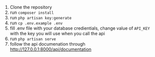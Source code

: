 1. Clone the repository
2. run `composer install`
3. run `php artisan key:generate`
4. run `cp .env.example .env`
5. fill .env file with your database credientials, change value of `API_KEY` with the key you   will use when you call the api
6. run `php artisan serve`
7. follow the api documenation through http://127.0.0.1:8000/api/documentation
